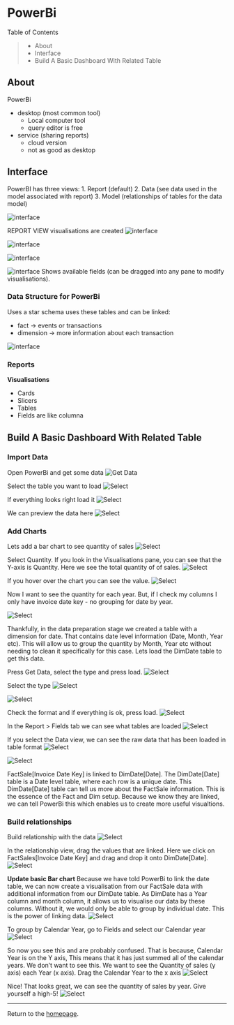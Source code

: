 # PowerBi
Table of Contents
>   - About
>   - Interface
>   - Build A Basic Dashboard With Related Table

## About
PowerBi 
- desktop (most common tool)
	- Local computer tool
	- query editor is free
- service (sharing reports) 
	- cloud version 
	- not as good as desktop

## Interface
PowerBI has three views: 1. Report (default) 2. Data (see data used in the model associated with report) 3. Model (relationships of tables for the data model)

![interface](_images/ui-1.png)

REPORT VIEW 
visualisations are created
![interface](_images/ui-2.png)

![interface](_images/ui-3.png)

![interface](_images/ui-4.png)

![interface](_images/ui-5.png)
Shows available fields (can be dragged into any pane to modify visualisations).

### Data Structure for PowerBi 
Uses a star schema uses these tables and can be linked: 
- fact → events or transactions
- dimension → more information about each transaction

![interface](_images/ui-6.png)

### Reports

**Visualisations**
- Cards 
- Slicers 
- Tables 
- Fields are like columna

## Build A Basic Dashboard With Related Table

### Import Data
Open PowerBi and get some data
![Get Data](_images/Untitled.png)

Select the table you want to load
![Select](_images/Untitled%201.png)

If everything looks right load it
![Select](_images/Untitled%202.png)

We can preview the data here
![Select](_images/Untitled%203.png)

### Add Charts
Lets add a bar chart to see quantity of sales
![Select](_images/Untitled%204.png)

Select Quantity. If you look in the Visualisations pane, you can see that the Y-axis is Quantity. Here we see the total quantity of of sales.
![Select](_images/Untitled%205.png)

If you hover over the chart you can see the value.
![Select](_images/Untitled%206.png)

Now I want to see the quantity for each year. But, if I check my columns I only have invoice date key - no grouping for date by year.

![Select](_images/Untitled%207.png)

Thankfully, in the data preparation stage we created a table with a dimension for date. That contains date level information (Date, Month, Year etc). This will allow us to group the quantity by Month, Year etc without needing to clean it specifically for this case. Lets load the DimDate table to get this data.

Press Get Data, select the type and press load.
![Select](_images/Untitled%208.png)

Select the type
![Select](_images/Untitled%209.png)

![Select](_images/Untitled%2010.png)

Check the format and if everything is ok, press load.
![Select](_images/Untitled%2011.png)

In the Report > Fields tab we can see what tables are loaded
![Select](_images/Untitled%2012.png)

If you select the Data view, we can see the raw data that has been loaded in table format
![Select](_images/Untitled%2013.png)

![Select](_images/Untitled%2014.png)

FactSale[Invoice Date Key] is linked to DimDate[Date]. The DimDate[Date] table is a Date level table, where each row is a unique date. This DimDate[Date] table can tell us more about the FactSale information. This is the essence of the Fact and Dim setup. Because we know they are linked, we can tell PowerBi this which enables us to create more useful visualtions.

### Build relationships 
Build relationship with the data
![Select](_images/Untitled%2015.png)

In the relationship view, drag the values that are linked. Here we click on FactSales[Invoice Date Key] and drag and drop it onto DimDate[Date].
![Select](_images/Untitled%2016.png)

**Update basic Bar chart**
Because we have told PowerBi to link the date table, we can now create a visualisation from our FactSale data with additional information from our DimDate table. As DimDate has a Year column and month column, it allows us to visualise our data by these columns. Without it, we would only be able to group by individual date. This is the power of linking data.
![Select](_images/Untitled%2017.png)

To group by Calendar Year, go to Fields and select our Calendar year
![Select](_images/Untitled%2018.png)

So now you see this and are probably confused. That is because, Calendar Year is on the Y axis, This means that it has just summed all of the calendar years. We don’t want to see this. We want to see the Quantity of sales (y axis) each Year (x axis). Drag the Calendar Year to the x axis
![Select](_images/Untitled%2019.png)

Nice! That looks great, we can see the quantity of sales by year. Give yourself a high-5!
![Select](_images/Untitled%2020.png)



---
Return to the [homepage](../../../index.md).